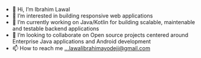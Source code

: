 - 👋 Hi, I’m Ibrahim Lawal
- 👀 I’m interested in building responsive web applications 
- 🌱 I’m currently working on Java/Kotlin for building scalable, maintenable and testable backend applications
- 💞️ I’m looking to collaborate on Open source projects centered around Enterprise Java applications and Android development 
- 📫 How to reach me ...lawalibrahimayodeji@gmail.com

<!---
electrosalaf/electrosalaf is a ✨ special ✨ repository because its `README.md` (this file) appears on your GitHub profile.
You can click the Preview link to take a look at your changes.
--->
